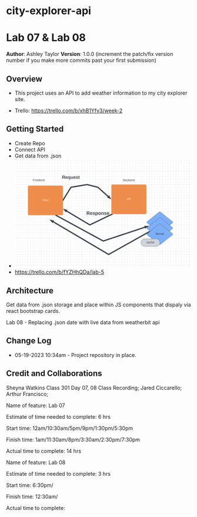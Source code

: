 # city-explorer-api
# Lab 07 & Lab 08

**Author**: Ashley Taylor
**Version**: 1.0.0 (increment the patch/fix version number if you make more commits past your first submission)

## Overview

- This project uses an API to add weather information to my city explorer site.

- Trello: https://trello.com/b/xhB1Yfv3/week-2

## Getting Started

- Create Repo
- Connect API
- Get data from .json
- ![Web Request Response Cycle](arthurscreen.png)
- https://trello.com/b/fYZHhQDa/lab-5

## Architecture

Get data from .json storage and place within JS components that dispaly via react bootstrap cards.

Lab 08 - Replacing .json date with live data from weatherbit api

## Change Log

- 05-19-2023 10:34am - Project repository in place.

## Credit and Collaborations

Sheyna Watkins Class 301 Day 07, 08 Class Recording; Jared Ciccarello; Arthur Francisco;

Name of feature: Lab 07

Estimate of time needed to complete: 
6 hrs

Start time: 12am/10:30am/5pm/9pm/1:30pm/5:30pm

Finish time: 1am/11:30am/8pm/3:30am/2:30pm/7:30pm

Actual time to complete: 14 hrs

Name of feature: Lab 08

Estimate of time needed to complete: 
3 hrs

Start time: 6:30pm/

Finish time: 12:30am/

Actual time to complete: 
